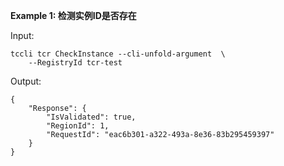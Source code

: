 **Example 1: 检测实例ID是否存在**



Input: 

```
tccli tcr CheckInstance --cli-unfold-argument  \
    --RegistryId tcr-test
```

Output: 
```
{
    "Response": {
        "IsValidated": true,
        "RegionId": 1,
        "RequestId": "eac6b301-a322-493a-8e36-83b295459397"
    }
}
```

